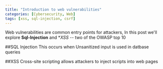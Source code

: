 ```yaml
---
title: "Introduction to web vulnerabilities"
categories: [Cybersecurity, Web]
tags: [xss, sql-injection, csrf]
---
```


Web vulnerabilities are common entry points for attackers, In this post we'll explore **Sql-Injection** and **XSS* -- two of the OWASP top 10

##SQL Injection 
This occurs when Unsanitized input is used in datbase queries

##XSS
Cross-site  scripting allows attackers to inject scripts into web pages
